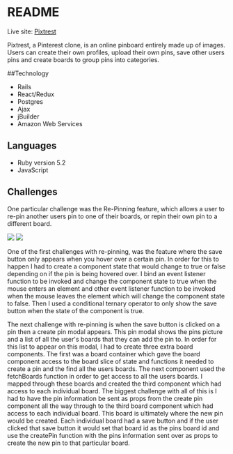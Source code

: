 # README

Live site: [Pixtrest](https://pixtrest.herokuapp.com/#/)
 
 Pixtrest, a Pinterest clone, is an online pinboard entirely made up of images. Users can create their own profiles, upload their own pins, save other users pins and create boards to group pins into categories.

##Technology
- Rails
- React/Redux
- Postgres
- Ajax
- jBuilder
- Amazon Web Services

## Languages

- Ruby version 5.2
- JavaScript

## Challenges

One particular challenge was the Re-Pinning feature, which allows a user to re-pin another users pin to one of their boards, or repin their own pin to a different board.

<img src='http://i67.tinypic.com/zkip84.png'>
<img src='http://i63.tinypic.com/10omyy9.png/'>

One of the first challenges with re-pinning, was the feature where the save button only appears when you hover over a certain pin. In order for this to happen I had to create a component state that would change to true or false depending on if the pin is being hovered over. I bind an event listener function to be invoked and change the component state to true when the mouse enters an element and other event listener function to be invoked when the mouse leaves the element which will change the component state to false. Then I used a conditional ternary operator to only show the save button when the state of the component is true. 

The next challenge with re-pinning is when the save button is clicked on a pin then a create pin modal appears. This pin modal shows the pins picture and a list of all the user's boards that they can add the pin to. In order for this list to appear on this modal, I had to create three extra board components. The first was a board container which gave the board component access to the board slice of state and functions it needed to create a pin and the find all the users boards. The next component used the fetchBoards function in order to get access to all the users boards. I mapped through these boards and created the third component which had access to each individual board. The biggest challenge with all of this is I had to have the pin information be sent as props from the create pin component all the way through to the third board component which had access to each individual board. This board is ultimately where the new pin would be created. Each individual board had a save button and if the user clicked that save button it would set that board id as the pins board id and use the createPin function with the pins information sent over as props to create the new pin to that particular board.

